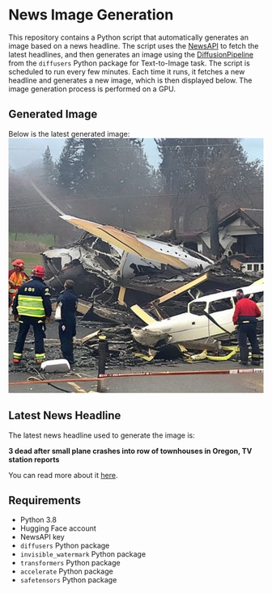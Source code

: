 # News Image Generation
This repository contains a Python script that automatically generates an image based on a news headline. The script uses the [NewsAPI](https://newsapi.org/) to fetch the latest headlines, and then generates an image using the [DiffusionPipeline](https://github.com/huggingface/diffusers) from the `diffusers` Python package for Text-to-Image task.
The script is scheduled to run every few minutes. Each time it runs, it fetches a new headline and generates a new image, which is then displayed below. The image generation process is performed on a GPU.

## Generated Image
Below is the latest generated image:
![Generated Image](image.png)

## Latest News Headline
The latest news headline used to generate the image is:

**3 dead after small plane crashes into row of townhouses in Oregon, TV station reports**

You can read more about it [here](https://news.google.com/rss/articles/CBMilgFBVV95cUxORi1CcEdscEJEdkVKdTl2UzdHalZ4STNCcnFudHhfV3JUckdIalcxcHMwdUF1bHRSLXRycGNzMV93U2c2TUxxV2x0d3RlVnZZcWh2a1RqbkR5dGo1SHV3RjNIc3l5Wk81NlpHczlEUUZ4NmlUNkZaZnNmN2xRdGxHbmxrWExITzJNUlpvb0lJUU9UcnJPWlE?oc=5).

## Requirements
- Python 3.8
- Hugging Face account
- NewsAPI key
- `diffusers` Python package
- `invisible_watermark` Python package
- `transformers` Python package
- `accelerate` Python package
- `safetensors` Python package

